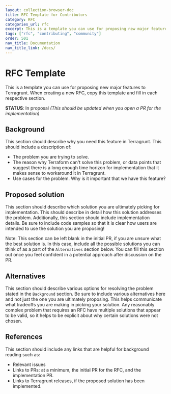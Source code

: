 ```yaml
---
layout: collection-browser-doc
title: RFC Template for Contributors
category: RFC
categories_url: rfc
excerpt: This is a template you can use for proposing new major features to Terragrunt.
tags: ["rfc", "contributing", "community"]
order: 501
nav_title: Documentation
nav_title_link: /docs/
---
```


# RFC Template

This is a template you can use for proposing new major features to Terragrunt. When creating a new RFC, copy this
template and fill in each respective section.

**STATUS**: In proposal _(This should be updated when you open a PR for the implementation)_


## Background

This section should describe why you need this feature in Terragrunt. This should include a description of:

- The problem you are trying to solve.
- The reason why Terraform can't solve this problem, or data points that suggest there is a long enough time horizon for
  implementation that it makes sense to workaround it in Terragrunt.
- Use cases for the problem. Why is it important that we have this feature?


## Proposed solution

This section should describe which solution you are ultimately picking for implementation. This should describe in
detail how this solution addresses the problem. Additionally, this section should include implementation details. Be
sure to include code samples so that it is clear how users are intended to use the solution you are proposing!

Note: This section can be left blank in the initial PR, if you are unsure what the best solution is. In this case,
include all the possible solutions you can think of as a part of the `Alternatives` section below. You can fill this
section out once you feel confident in a potential approach after discussion on the PR.


## Alternatives

This section should describe various options for resolving the problem stated in the `Background` section. Be sure to
include various alternatives here and not just the one you are ultimately proposing. This helps communicate what
tradeoffs you are making in picking your solution. Any reasonably complex problem that requires an RFC have multiple
solutions that appear to be valid, so it helps to be explicit about why certain solutions were not chosen.


## References

This section should include any links that are helpful for background reading such as:

- Relevant issues
- Links to PRs: at a minimum, the initial PR for the RFC, and the implementation PR.
- Links to Terragrunt releases, if the proposed solution has been implemented.
